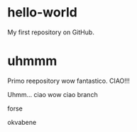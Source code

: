 # hello-world
My first repository on GitHub.
# uhmmm
Primo reepository wow fantastico. CIAO!!!

Uhmm...
ciao
wow
ciao branch

forse

okvabene
